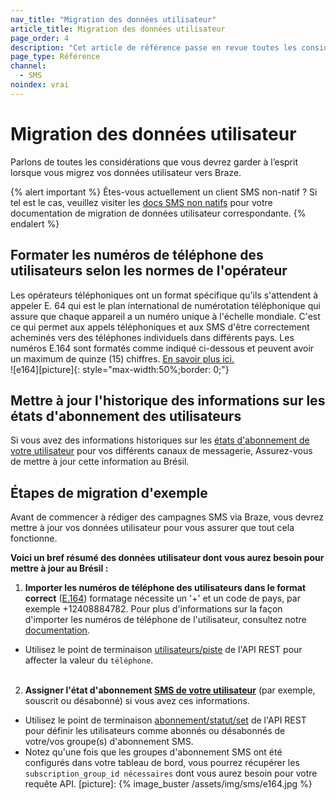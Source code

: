 ```yaml
---
nav_title: "Migration des données utilisateur"
article_title: Migration des données utilisateur
page_order: 4
description: "Cet article de référence passe en revue toutes les considérations dont vous devrez tenir compte lors de la migration de vos données utilisateur vers Braze."
page_type: Référence
channel:
  - SMS
noindex: vrai
---
```


# Migration des données utilisateur

Parlons de toutes les considérations que vous devrez garder à l’esprit lorsque vous migrez vos données utilisateur vers Braze.

{% alert important %}
Êtes-vous actuellement un client SMS non-natif ? Si tel est le cas, veuillez visiter les [docs SMS non natifs](/docs/user_guide/message_building_by_channel/sms/non_native/) pour votre documentation de migration de données utilisateur correspondante.
{% endalert %}

## Formater les numéros de téléphone des utilisateurs selon les normes de l'opérateur

Les opérateurs téléphoniques ont un format spécifique qu'ils s'attendent à appeler E. 64 qui est le plan international de numérotation téléphonique qui assure que chaque appareil a un numéro unique à l'échelle mondiale. C'est ce qui permet aux appels téléphoniques et aux SMS d'être correctement acheminés vers des téléphones individuels dans différents pays. Les numéros E.164 sont formatés comme indiqué ci-dessous et peuvent avoir un maximum de quinze (15) chiffres. [En savoir plus ici.][userphone]<br> !\[e164\]\[picture\]{: style="max-width:50%;border: 0;"}

## Mettre à jour l'historique des informations sur les états d'abonnement des utilisateurs

Si vous avez des informations historiques sur les [états d'abonnement de votre utilisateur][subscriptionstate] pour vos différents canaux de messagerie, Assurez-vous de mettre à jour cette information au Brésil.

## Étapes de migration d'exemple

Avant de commencer à rédiger des campagnes SMS via Braze, vous devrez mettre à jour vos données utilisateur pour vous assurer que tout cela fonctionne.

__Voici un bref résumé des données utilisateur dont vous aurez besoin pour mettre à jour au Brésil :__

1. __Importer les numéros de téléphone des utilisateurs dans le format correct__ ([E.164][]) formatage nécessite un '+' et un code de pays, par exemple +12408884782. Pour plus d'informations sur la façon d'importer les numéros de téléphone de l'utilisateur, consultez notre [documentation][userphone].
  - Utilisez le point de terminaison [utilisateurs/piste][1] de l'API REST pour affecter la valeur du `téléphone`.<br><br>

2. __Assigner l'état d'abonnement [SMS de votre utilisateur][subscriptionstate]__ (par exemple, souscrit ou désabonné) si vous avez ces informations.
  - Utilisez le point de terminaison [abonnement/statut/set][6] de l'API REST pour définir les utilisateurs comme abonnés ou désabonnés de votre/vos groupe(s) d'abonnement SMS.
  - Notez qu'une fois que les groupes d'abonnement SMS ont été configurés dans votre tableau de bord, vous pourrez récupérer les `subscription_group_id nécessaires` dont vous aurez besoin pour votre requête API.
[picture]: {% image_buster /assets/img/sms/e164.jpg %}

[E.164]: https://en.wikipedia.org/wiki/E.164
[userphone]: {{site.baseurl}}/user_guide/message_building_by_channel/sms/phone_numbers/user_phone_numbers/
[userphone]: {{site.baseurl}}/user_guide/message_building_by_channel/sms/phone_numbers/user_phone_numbers/
[1]: {{site.baseurl}}/api/endpoints/user_data/post_user_track/
[6]: {{site.baseurl}}/api/endpoints/subscription_groups/post_update_user_subscription_group_status/
[subscriptionstate]: {{site.baseurl}}/user_guide/message_building_by_channel/sms/sms_subscription_group/
[subscriptionstate]: {{site.baseurl}}/user_guide/message_building_by_channel/sms/sms_subscription_group/

